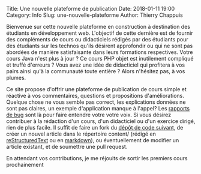 Title: Une nouvelle plateforme de publication
Date: 2018-01-11 19:00
Category: Info
Slug: une-nouvelle-plateforme
Author: Thierry Chappuis

Bienvenue sur cette nouvelle plateforme en construction à destination des étudiants en développement web.
L'objectif de cette dernière est de fournir des compléments 
de cours ou didacticiels rédigés par des étudiants pour des étudiants 
sur les technos qu'ils désirent approfondir ou qui ne sont pas abordées de manière
satisfaisante dans leurs formations respectives. Votre cours Java n'est plus à jour ? Ce cours
PHP objet est inutilement compliqué et truffé d'erreurs ? Vous avez une idée de didacticiel
qui profitera à vos pairs ainsi qu'à la communauté toute entière ? Alors n'hésitez pas, à vos plumes.

Ce site propose d'offrir une plateforme de publication de cours simple et réactive à vos
commentaires, questions et propositions d'améliorations. Quelque chose ne vous semble pas correct,
les explications données ne sont pas claires, un exemple d'application manque à l'appel?
Les [rapports de bug](https://github.com/openclassmates/openclassmates/issues) sont là pour
faire entendre votre votre voix.
Si vous désirez contribuer à la rédaction d'un cours, d'un didacticiel ou d'un exercice dirigé, rien de plus facile. 
Il suffit de faire un fork du [dépôt de code suivant](https://github.com/openclassmates/openclassmates),
de créer un nouvel article dans le répertoire content/ (rédigé en [reStructuredText](http://www.sphinx-doc.org/en/stable/rest.html) ou en [markdown](https://learn.getgrav.org/content/markdown)), ou éventuellement
de modifier un article existant, et de soumettre une pull request. 

En attendant vos contributions, je me réjouits de sortir les premiers cours prochainement
